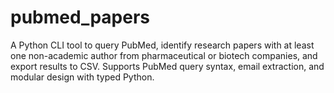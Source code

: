 # pubmed_papers
A Python CLI tool to query PubMed, identify research papers with at least one non-academic author from pharmaceutical or biotech companies, and export results to CSV. Supports PubMed query syntax, email extraction, and modular design with typed Python.
